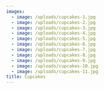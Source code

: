 ```yaml
---
images:
  - image: /uploads/cupcakes-1.jpg
  - image: /uploads/cupcakes-2.jpg
  - image: /uploads/cupcakes-3.jpg
  - image: /uploads/cupcakes-4.jpg
  - image: /uploads/cupcakes-5.jpg
  - image: /uploads/cupcakes-6.jpg
  - image: /uploads/cupcakes-7.jpg
  - image: /uploads/cupcakes-8.jpg
  - image: /uploads/cupcakes-9.jpg
  - image: /uploads/cupcakes-10.jpg
  - image: /uploads/cupcakes-11.jpg
title: Cupcakes
---
```


